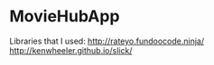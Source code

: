 # MovieHubApp
Libraries that I used:
http://rateyo.fundoocode.ninja/
http://kenwheeler.github.io/slick/
